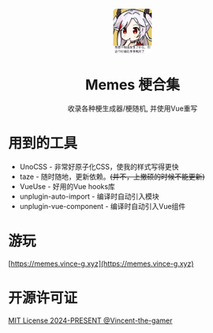 <p align="center">
    <img src=".github/logo.jpg" alt="logo" style="height: 90px; border-radius: 6px;"/>
</p>

<h1 align="center">Memes 梗合集</h1>

<p align="center">收录各种梗生成器/梗随机, 并使用Vue重写</p>

# 用到的工具
- UnoCSS - 非常好原子化CSS，使我的样式写得更快
- taze - 随时随地，更新依赖。~~(并不，上撤硕的时候不能更新)~~
- VueUse - 好用的Vue hooks库
- unplugin-auto-import - 编译时自动引入模块
- unplugin-vue-component - 编译时自动引入Vue组件

# 游玩
[https://memes.vince-g.xyz](https://memes.vince-g.xyz)

# 开源许可证
[MIT License 2024-PRESENT @Vincent-the-gamer](./LICENSE)